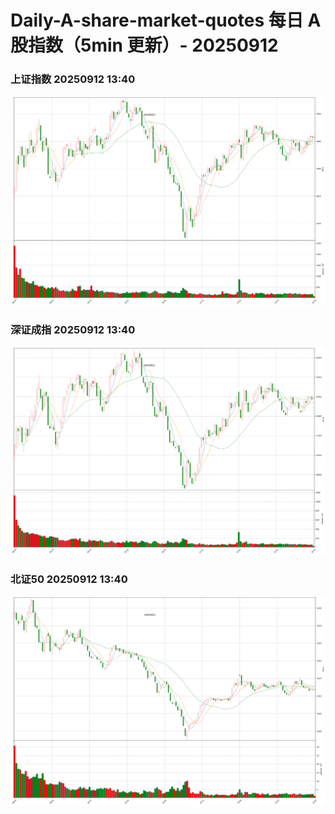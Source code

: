 
# Daily-A-share-market-quotes 每日 A 股指数（5min 更新）- 20250912

### 上证指数 20250912 13:40
![](./fig/2025/9/20250912-sh000001.png)

### 深证成指 20250912 13:40
![](./fig/2025/9/20250912-sz399001.png)

### 北证50 20250912 13:40
![](./fig/2025/9/20250912-bj899050.png)
